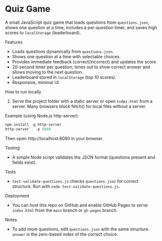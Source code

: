 # Quiz Game

A small JavaScript quiz game that loads questions from `questions.json`, shows one question at a time, includes a per-question timer, and saves high scores to `localStorage` (leaderboard).

Features
- Loads questions dynamically from `questions.json`.
- Shows one question at a time with selectable choices.
- Provides immediate feedback (correct/incorrect) and updates the score.
- 20-second timer per question; times out to show correct answer and allows moving to the next question.
- Leaderboard stored in `localStorage` (top 10 scores).
- Responsive, minimal UI.

How to run locally
1. Serve the project folder with a static server or open `index.html` from a server. Many browsers block fetch() for local files without a server.

Example (using Node.js http-server):

```powershell
npm install -g http-server
http-server . -p 8080
```

Then open http://localhost:8080 in your browser.

Testing
- A simple Node script validates the JSON format (questions present and fields exist).

Tests
- `test-validate-questions.js` checks `questions.json` for correct structure. Run with `node test-validate-questions.js`.

Deployment
- You can host this repo on GitHub and enable GitHub Pages to serve `index.html` from the `main` branch or `gh-pages` branch.

Notes
- To add more questions, edit `questions.json` with the same structure. `answer` is the zero-based index of the correct choice.
